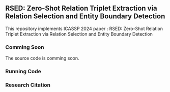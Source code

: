 ## RSED: Zero-Shot Relation Triplet Extraction via Relation Selection and Entity Boundary Detection

This repository implements ICASSP 2024 paper : RSED: Zero-Shot Relation Triplet Extraction via Relation Selection and Entity Boundary Detection

### Comming Soon

The source code is comming soon.

### Running Code

### Research Citation
```
```